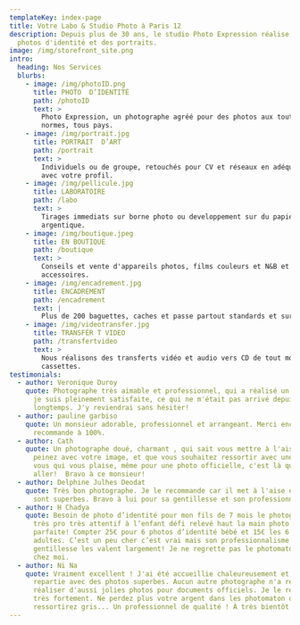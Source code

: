 ```yaml
---
templateKey: index-page
title: Votre Labo & Studio Photo à Paris 12
description: Depuis plus de 30 ans, le studio Photo Expression réalise des
  photos d'identité et des portraits. 
image: /img/storefront_site.png
intro:
  heading: Nos Services
  blurbs:
    - image: /img/photoID.png
      title: PHOTO  D’IDENTITÉ
      path: /photoID
      text: >
        Photo Expression, un photographe agréé pour des photos aux toutes
        normes, tous pays.
    - image: /img/portrait.jpg
      title: PORTRAIT  D’ART
      path: /portrait
      text: >
        Individuels ou de groupe, retouchés pour CV et réseaux en adéquation
        avec votre profil.
    - image: /img/pellicule.jpg
      title: LABORATOIRE
      path: /labo
      text: >
        Tirages immediats sur borne photo ou developpement sur du papier photo
        argentique.
    - image: /img/boutique.jpeg
      title: EN BOUTIQUE
      path: /boutique
      text: >
        Conseils et vente d'appareils photos, films couleurs et N&B et des
        accessoires.
    - image: /img/encadrement.jpg
      title: ENCADREMENT
      path: /encadrement
      text: |
        Plus de 200 baguettes, caches et passe partout standards et sur-mesures.
    - image: /img/videotransfer.jpg
      title: TRANSFÉR T VIDEO
      path: /transfertvideo
      text: >
        Nous réalisons des transferts vidéo et audio vers CD de tout modèle de
        cassettes.
testimonials:
  - author: Veronique Duroy
    quote: Photographe très aimable et professionnel, qui a réalisé un portrait dont
      je suis pleinement satisfaite, ce qui ne m'était pas arrivé depuis
      longtemps. J'y reviendrai sans hésiter!
  - author: pauline garbiso
    quote: Un monsieur adorable, professionnel et arrangeant. Merci encore! Je
      recommande à 100%.
  - author: Cath
    quote: Un photographe doué, charmant , qui sait vous mettre à l'aise. Si vous
      peinez avec votre image, et que vous souhaitez ressortir avec une photo de
      vous qui vous plaise, même pour une photo officielle, c'est là qu'il faut
      aller!  Bravo à ce monsieur!
  - author: Delphine Julhes Deodat
    quote: Très bon photographe. Je le recommande car il met à l'aise et les photos
      sont superbes. Bravo à lui pour sa gentillesse et son professionnalisme.
  - author: H Chadya
    quote: Besoin de photo d’identité pour mon fils de 7 mois le photographe est
      très pro très attentif à l’enfant défi relevé haut la main photo juste
      parfaite! Compter 25€ pour 6 photos d’identité bébé et 15€ les 6 pour
      adultes. C’est un peu cher c’est vrai mais son professionnalisme et sa
      gentillesse les valent largement! Je ne regrette pas le photomaton près de
      chez moi.
  - author: Ni Na
    quote: Vraiment excellent ! J'ai été accueillie chaleureusement et je suis
      repartie avec des photos superbes. Aucun autre photographe n'a réussi à a
      réaliser d'aussi jolies photos pour documents officiels. Je le recommande
      très fortement. Ne perdez plus votre argent dans les photomaton ou vous
      ressortirez gris... Un professionnel de qualité ! À très bientôt!
---
```

